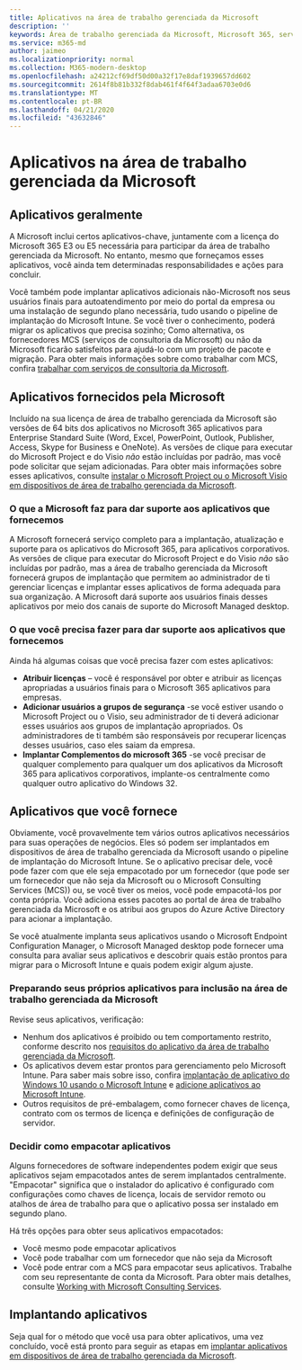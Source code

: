 ```yaml
---
title: Aplicativos na área de trabalho gerenciada da Microsoft
description: ''
keywords: Área de trabalho gerenciada da Microsoft, Microsoft 365, serviço, documentação
ms.service: m365-md
author: jaimeo
ms.localizationpriority: normal
ms.collection: M365-modern-desktop
ms.openlocfilehash: a24212cf69df50d00a32f17e8daf1939657dd602
ms.sourcegitcommit: 2614f8b81b332f8dab461f4f64f3adaa6703e0d6
ms.translationtype: MT
ms.contentlocale: pt-BR
ms.lasthandoff: 04/21/2020
ms.locfileid: "43632846"
---
```

# <a name="apps-in-microsoft-managed-desktop"></a>Aplicativos na área de trabalho gerenciada da Microsoft

<!--This topic is the target for 2 "Learn more" links in the Admin Portal (aka.ms/app-overview;app-package); also target for link from Online resources (aka.ms/app-overviewmmd-app-prep) do not delete.-->

<!--Applications: supported/onboard/deployment -->
 
## <a name="apps-generally"></a>Aplicativos geralmente

A Microsoft inclui certos aplicativos-chave, juntamente com a licença do Microsoft 365 E3 ou E5 necessária para participar da área de trabalho gerenciada da Microsoft. No entanto, mesmo que forneçamos esses aplicativos, você ainda tem determinadas responsabilidades e ações para concluir.

Você também pode implantar aplicativos adicionais não-Microsoft nos seus usuários finais para autoatendimento por meio do portal da empresa ou uma instalação de segundo plano necessária, tudo usando o pipeline de implantação do Microsoft Intune. Se você tiver o conhecimento, poderá migrar os aplicativos que precisa sozinho; Como alternativa, os fornecedores MCS (serviços de consultoria da Microsoft) ou não da Microsoft ficarão satisfeitos para ajudá-lo com um projeto de pacote e migração. Para obter mais informações sobre como trabalhar com MCS, confira [trabalhar com serviços de consultoria da Microsoft](apps-MCS.md).


## <a name="apps-provided-by-microsoft"></a>Aplicativos fornecidos pela Microsoft

Incluído na sua licença de área de trabalho gerenciada da Microsoft são versões de 64 bits dos aplicativos no Microsoft 365 aplicativos para Enterprise Standard Suite (Word, Excel, PowerPoint, Outlook, Publisher, Access, Skype for Business e OneNote). As versões de clique para executar do Microsoft Project e do Visio *não* estão incluídas por padrão, mas você pode solicitar que sejam adicionadas. Para obter mais informações sobre esses aplicativos, consulte [instalar o Microsoft Project ou o Microsoft Visio em dispositivos de área de trabalho gerenciada da Microsoft](../get-started/project-visio.md).

### <a name="what-microsoft-does-to-support-the-apps-we-provide"></a>O que a Microsoft faz para dar suporte aos aplicativos que fornecemos

A Microsoft fornecerá serviço completo para a implantação, atualização e suporte para os aplicativos do Microsoft 365, para aplicativos corporativos. As versões de clique para executar do Microsoft Project e do Visio *não* são incluídas por padrão, mas a área de trabalho gerenciada da Microsoft fornecerá grupos de implantação que permitem ao administrador de ti gerenciar licenças e implantar esses aplicativos de forma adequada para sua organização. A Microsoft dará suporte aos usuários finais desses aplicativos por meio dos canais de suporte do Microsoft Managed desktop.

### <a name="what-you-need-to-do-to-support-the-apps-we-provide"></a>O que você precisa fazer para dar suporte aos aplicativos que fornecemos

Ainda há algumas coisas que você precisa fazer com estes aplicativos:

- **Atribuir licenças** – você é responsável por obter e atribuir as licenças apropriadas a usuários finais para o Microsoft 365 aplicativos para empresas.
- **Adicionar usuários a grupos de segurança** -se você estiver usando o Microsoft Project ou o Visio, seu administrador de ti deverá adicionar esses usuários aos grupos de implantação apropriados. Os administradores de ti também são responsáveis por recuperar licenças desses usuários, caso eles saiam da empresa.
- **Implantar Complementos do microsoft 365** -se você precisar de qualquer complemento para qualquer um dos aplicativos da Microsoft 365 para aplicativos corporativos, implante-os centralmente como qualquer outro aplicativo do Windows 32. 

## <a name="apps-you-provide"></a>Aplicativos que você fornece

Obviamente, você provavelmente tem vários outros aplicativos necessários para suas operações de negócios. Eles só podem ser implantados em dispositivos de área de trabalho gerenciada da Microsoft usando o pipeline de implantação do Microsoft Intune. Se o aplicativo precisar dele, você pode fazer com que ele seja empacotado por um fornecedor (que pode ser um fornecedor que não seja da Microsoft ou o Microsoft Consulting Services (MCS)) ou, se você tiver os meios, você pode empacotá-los por conta própria. Você adiciona esses pacotes ao portal de área de trabalho gerenciada da Microsoft e os atribui aos grupos do Azure Active Directory para acionar a implantação. 

Se você atualmente implanta seus aplicativos usando o Microsoft Endpoint Configuration Manager, o Microsoft Managed desktop pode fornecer uma consulta para avaliar seus aplicativos e descobrir quais estão prontos para migrar para o Microsoft Intune e quais podem exigir algum ajuste.


### <a name="preparing-your-own-apps-for-inclusion-in-microsoft-managed-desktop"></a>Preparando seus próprios aplicativos para inclusão na área de trabalho gerenciada da Microsoft
Revise seus aplicativos, verificação:

- Nenhum dos aplicativos é proibido ou tem comportamento restrito, conforme descrito nos [requisitos do aplicativo da área de trabalho gerenciada da Microsoft](https://aka.ms/app-req).
- Os aplicativos devem estar prontos para gerenciamento pelo Microsoft Intune. Para saber mais sobre isso, confira [implantação de aplicativo do Windows 10 usando o Microsoft Intune](https://docs.microsoft.com/intune/apps-windows-10-app-deploy) e [adicione aplicativos ao Microsoft Intune](https://docs.microsoft.com/intune/apps-add).
- Outros requisitos de pré-embalagem, como fornecer chaves de licença, contrato com os termos de licença e definições de configuração de servidor.

### <a name="decide-how-to-package-apps"></a>Decidir como empacotar aplicativos

Alguns fornecedores de software independentes podem exigir que seus aplicativos sejam empacotados antes de serem implantados centralmente. "Empacotar" significa que o instalador do aplicativo é configurado com configurações como chaves de licença, locais de servidor remoto ou atalhos de área de trabalho para que o aplicativo possa ser instalado em segundo plano.

Há três opções para obter seus aplicativos empacotados: 


- Você mesmo pode empacotar aplicativos
- Você pode trabalhar com um fornecedor que não seja da Microsoft
- Você pode entrar com a MCS para empacotar seus aplicativos. Trabalhe com seu representante de conta da Microsoft. Para obter mais detalhes, consulte [Working with Microsoft Consulting Services](apps-MCS.md).







## <a name="deploying-apps"></a>Implantando aplicativos

Seja qual for o método que você usa para obter aplicativos, uma vez concluído, você está pronto para seguir as etapas em [implantar aplicativos em dispositivos de área de trabalho gerenciada da Microsoft](../get-started/deploy-apps.md).



